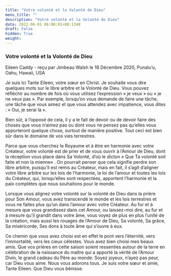 ```yaml
---
title: "Votre volonté et la Volonté de Dieu"
menu_title: ""
description: "Votre volonté et la Volonté de Dieu"
date: 2022-06-01 06:00:01+00:1348
draft: False
hidden: True
weight:
---
```

### Votre volonté et la Volonté de Dieu

Eileen Caddy - reçu par Jimbeau Walsh le 18 Décembre 2020, Punalu’u, Oahu, Hawaii, USA

Je suis ici Tante Eileen, votre sœur en Christ. Je souhaite vous dire quelques mots sur le libre arbitre et la Volonté de Dieu. Vous pouvez réfléchir au nombre de fois où vous utilisez l’expression « je veux » ou « je ne veux pas ». Par exemple, lorsqu’on vous demande de faire une tâche, une tâche que vous aimez et que vous attendez avec impatience, vous dites : « Oui, je serai là ».

Bien sûr, à l’opposé de cela, il y a le fait de devoir ou de devoir faire des choses que vous n’aimez pas ou dont vous ne pensez pas qu’elles vous apporteront quelque chose, surtout de manière positive. Tout ceci est bien sûr dans le domaine de vos vies terrestres.

Parce que vous cherchez le Royaume et à être en harmonie avec votre Créateur, votre volonté est de prier et de vous ouvrir à l’Amour de Dieu, dont la réception vous place dans Sa Volonté, d’où le dicton « Que Ta volonté soit faite et non la mienne« . On pourrait penser que cela signifie perdre son libre arbitre, puisqu’il est remis au Créateur, mais en fait, il s’agit d’aligner votre libre arbitre sur les lois de l’harmonie, la loi de l’amour et toutes les lois du Créateur, qui, lorsqu’elles sont respectées, apportent l’harmonie et la paix complètes que nous souhaitons pour le monde.

Lorsque vous alignez votre volonté sur la volonté de Dieu dans la prière pour Son Amour, vous avez transcendé le monde et les lois terrestres et vous ne faites plus qu’un dans l’amour avec votre Créateur. Au fur et à mesure que vous grandissez dans cet Amour, ou laissez-moi dire, au fur et à mesure qu’il grandit dans votre âme, vous voyez de plus en plus l’unité de la création, mais aussi les rouages de l’Amour de Dieu, Sa volonté, Sa grâce, Sa miséricorde, Ses dons à toute âme qui s’ouvre à eux.

Ce chemin que vous avez choisi est en effet le pont vers l’éternité, vers l’immortalité, vers les cieux célestes. Vous avez bien choisi mes beaux amis. Que vos prières en cette saison soient ressenties autour de la terre en célébration de la naissance du maître qui a apporté la vérité de l’Amour Divin, le grand cadeau du Père au monde. Soyez joyeux, n’ayez pas peur, car Dieu vous aime. Nous vous adorons tous. Je suis votre sœur et amie, Tante Eileen. Que Dieu vous bénisse.



